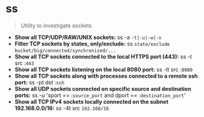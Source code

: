 # ss
> Utility to investigate sockets
- **Show all TCP/UDP/RAW/UNIX sockets:**
ss -a `-t|-u|-w|-x`
- **Filter TCP sockets by states, only/exclude:**
ss `state/exclude` `bucket/big/connected/synchronized/...`
- **Show all TCP sockets connected to the local HTTPS port (443):**
ss -t src :`443`
- **Show all TCP sockets listening on the local 8080 port:**
ss -lt src :`8080`
- **Show all TCP sockets along with processes connected to a remote ssh port:**
ss -pt dst :`ssh`
- **Show all UDP sockets connected on specific source and destination ports:**
ss -u 'sport == :`source_port` and dport == :`destination_port`'
- **Show all TCP IPv4 sockets locally connected on the subnet 192.168.0.0/16:**
ss -4t src `192.168/16`

